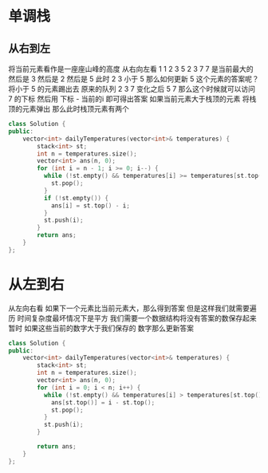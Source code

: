 # 单调栈
## 从右到左
将当前元素看作是一座座山峰的高度
从右向左看 
1 1 2 3 5 2 3 7
7 是当前最大的
然后是 3 
然后是 2
然后是 5 此时 2 3 小于 5 那么如何更新 5 这个元素的答案呢？
将小于 5 的元素踢出去 
原来的队列 2 3 7
变化之后 5 7
那么这个时候就可以访问 7 的下标 然后用 下标 - 当前的i 即可得出答案
如果当前元素大于栈顶的元素 将栈顶的元素弹出 
那么此时栈顶元素有两个
```c++
class Solution {
public:
    vector<int> dailyTemperatures(vector<int>& temperatures) {
        stack<int> st;
        int n = temperatures.size();
        vector<int> ans(n, 0);
        for (int i = n - 1; i >= 0; i--) {        
          while (!st.empty() && temperatures[i] >= temperatures[st.top()]) {
            st.pop();
          }
          if (!st.empty()) {
            ans[i] = st.top() - i;
          }
          st.push(i);
        }
        return ans;
    }
};
```
# 从左到右
从左向右看 如果下一个元素比当前元素大，那么得到答案
但是这样我们就需要遍历 时间复杂度最坏情况下是平方
我们需要一个数据结构将没有答案的数保存起来 暂时
如果这些当前的数字大于我们保存的 数字那么更新答案
```cpp
class Solution {
public:
    vector<int> dailyTemperatures(vector<int>& temperatures) {
        stack<int> st;
        int n = temperatures.size();
        vector<int> ans(n, 0);
        for (int i = 0; i < n; i++) {
          while (!st.empty() && temperatures[i] > temperatures[st.top()]) {
            ans[st.top()] = i - st.top();
            st.pop();
          }
          st.push(i);
        }

        return ans;
    }
};
```